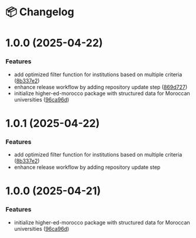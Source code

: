 # 📦 Changelog


# 1.0.0 (2025-04-22)


### Features

* add optimized filter function for institutions based on multiple criteria ([8b337e2](https://github.com/anasbehhari/higher-edu-morocco/commit/8b337e2732379383fd9cd20775832fcb94ce6d71))
* enhance release workflow by adding repository update step ([869d727](https://github.com/anasbehhari/higher-edu-morocco/commit/869d727843071af4b0ea3c93948041dd9a8ae337))
* initialize higher-ed-morocco package with structured data for Moroccan universities ([96ca96d](https://github.com/anasbehhari/higher-edu-morocco/commit/96ca96d66373422376c965d7c76977273e78ea75))

# 1.0.1 (2025-04-22)

### Features

- add optimized filter function for institutions based on multiple criteria ([8b337e2](https://github.com/anasbehhari/higher-edu-morocco/commit/8b337e2732379383fd9cd20775832fcb94ce6d71))
- enhance release workflow by adding repository update step

# 1.0.0 (2025-04-21)

### Features

- initialize higher-ed-morocco package with structured data for Moroccan universities ([96ca96d](https://github.com/anasbehhari/higher-edu-morocco/commit/96ca96d66373422376c965d7c76977273e78ea75))
